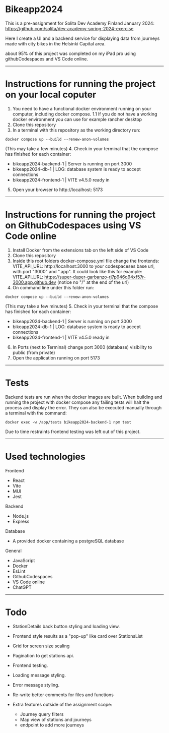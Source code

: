 # Bikeapp2024

This is a pre-assignment for Solita Dev Academy Finland January 2024:
https://github.com/solita/dev-academy-spring-2024-exercise

Here I create a UI and a backend service for displaying data from journeys made with city bikes in the Helsinki Capital area.

about 95% of this project was completed on my iPad pro using githubCodespaces and VS Code online.

_______________________________________________________________________

# Instructions for running the project on your local coputer
1. You need to have a functional docker environment running on your computer, including docker compose.
1.1 If you do not have a working docker environment you can use for example rancher desktop
2. Clone this repository
3. In a terminal with this repository as the working directory run:

```
docker compose up --build --renew-anon-volumes
```
(This may take a few minutes)
4. Check in your terminal that the compose has finished for each container:
- bikeapp2024-backend-1   | Server is running on port 3000
- bikeapp2024-db-1        | <timestamp> LOG: database system is ready to accept connections
- bikeapp2024-frontend-1  | VITE v4.5.0  ready in <time> 
5. Open your browser to http://localhost: 5173

_______________________________________________________________________

# Instructions for running the project on GithubCodespaces using VS Code online
1. Install Docker from the extensions tab on the left side of VS Code
2. Clone this repository
3. Inside this root folders docker-compose.yml file change the frontends:
    VITE_API_URL: http://localhost:3000
    to your codespaceses base url, with port "3000" and ".app". It could look like this for example:
    VITE_API_URL: https://super-duper-garbanzo-rj7p946q94xf57r-3000.app.github.dev
    (notice no "/" at the end of the url)
4. On command line under this folder run:

```
docker compose up --build --renew-anon-volumes
```
(This may take a few minutes)
5. Check in your terminal that the compose has finished for each container:
- bikeapp2024-backend-1   | Server is running on port 3000
- bikeapp2024-db-1        | <timestamp> LOG: database system is ready to accept connections
- bikeapp2024-frontend-1  | VITE v4.5.0  ready in <time>
6. In Ports (next to Terminal) change port 3000 (database) visibility to public (from private)
7. Open the application running on port 5173

_______________________________________________________________________

# Tests

Backend tests are run when the docker images are built. When building and running the project with docker compose any failing tests will halt the process and display the error. They can also be executed manually through a terminal with the command:
```
docker exec -w /app/tests bikeapp2024-backend-1 npm test
```

Due to time restraints frontend testing was left out of this project.

_______________________________________________________________________

# Used technologies
Frontend
- React
- Vite
- MUI
- Jest

Backend
- Node.js
- Express

Database
- A provided docker containing a postgreSQL database

General
- JavaScript
- Docker
- EsLint
- GithubCodespaces
- VS Code online
- ChatGPT


_______________________________________________________________________

# Todo
- StationDetails back button styling and loading view.
- Frontend style results as a "pop-up" like card over StationsList
- Grid for screen size scaling
- Pagination to get stations api.
- Frontend testing.
- Loading message styling.
- Error message styling.
- Re-write better comments for files and functions

- Extra features outside of the assignment scope:
    - Journey query filters
    - Map view of stations and journeys
    - endpoint to add more journeys
